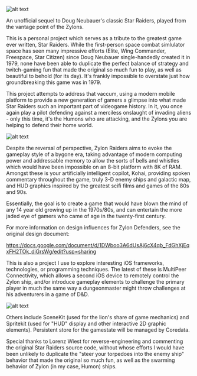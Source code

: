 ![alt text](https://github.com/jglasse/ZylonDefenders/blob/master/zylons/ZylonDefenderTitle.png)

An unofficial sequel to Doug Neubauer's classic Star Raiders, played from the vantage point of the Zylons.

This is a personal project which serves as a tribute to the greatest game ever written, Star Raiders. While the first-person space combat simlulator space has seen many impressive efforts (Elite, Wing Commander, Freespace, Star Citizen) since Doug Neubauer single-handedly created it in 1979, none have been able to duplicate the perfect balance of strategy and twitch-gaming fun that made the original so much fun to play, as well as beautiful to behold (for its day). It's frankly impossible to overstate just how groundbreaking this game was in 1979.

This project attempts to address that vaccum, using a modern mobile platform to provide a new generation of gamers a glimpse into what made Star Raiders such an important part of videogame history. In it, you once again play a pilot defending against a merciless onslaught of invading aliens - only this time, it's the Humons who are attacking, and the Zylons you are helping to defend their home world. 

![alt text](zylonGameplaySample.gif)

Despite the reversal of perspective, Zylon Raiders aims to evoke the gameplay style of a bygone era, taking advantage of modern computing power and addressable memory to allow the sorts of bells and whistles which would have been impossible on an 8-bit platform with 8K of RAM. Amongst these is your artificially intelligent copilot, Kohai, providing spoken commentary throughout the game, truly 3-D enemy ships and galactic map, and HUD graphics inspired by the greatest scifi films and games of the 80s and 90s.

Essentially, the goal is to create a game that would have blown the mind of any 14 year old growing up in the 1970s/80s, and can entertain the more jaded eye of gamers who came of age in the twenty-first century.

For more information on design influences for Zylon Defenders, see the original design document:

https://docs.google.com/document/d/1DWboo3A6dUsAj6cX4qb_FdGhXjEqxFH2TOk_diGrsWg/edit?usp=sharing 


This is also a project I use to explore interesting iOS frameworks, technologies, or programming techniques. The latest of these is MultiPeer Connectivity, which allows a second iOS device to remotely control the Zylon ship, and/or introduce gameplay elements to challenge the primary player in much the same way a dungeonmaster might throw challenges at his adventurers in a game of D&D.

![alt text](https://github.com/jglasse/ZylonDefenders/blob/master/zylons/helm0.png)

Others include SceneKit (used for the lion's share of game mechanics) and Spritekit (used for "HUD" display and other interactive 2D graphic elements). Persistent store for the gamestate will be managed by Coredata.

Special thanks to Lorenz Wiest for reverse-engineering and commenting the original Star Raiders source code, without whose efforts I would have been unlikely to duplicate the "steer your torpedoes into the enemy ship" behavior that made the original so much fun, as well as the swarming behavior of Zylon (in my case, Humon) ships.
  




